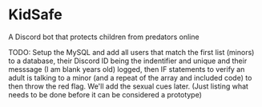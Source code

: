 # KidSafe
A Discord bot that protects children from predators online


TODO:
Setup the MySQL and add all users that match the first list (minors) to a database, their Discord ID being the indentifier and unique and their messsage (I am blank years old) logged, then IF statements to verify an adult is talking to a minor (and a repeat of the array and included code) to then throw the red flag. We'll add the sexual cues later. (Just listing what needs to be done before it can be considered a prototype)
